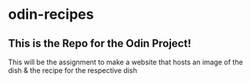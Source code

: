 # odin-recipes



## This is the Repo for the Odin Project!

This will be the assignment to make a website that hosts an image of the dish & the recipe for the respective dish 

